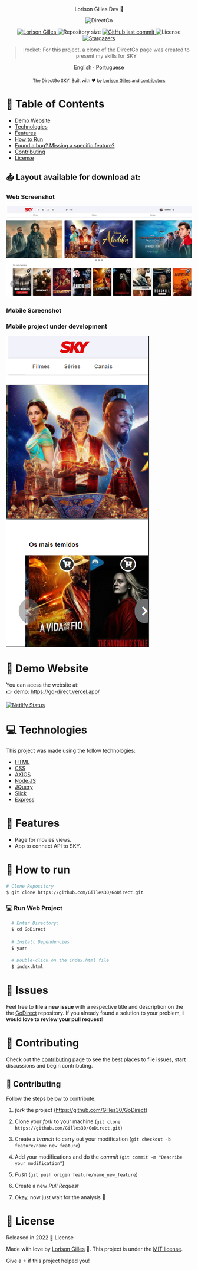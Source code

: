 <p align="center"> Lorison Gilles Dev 🚀</p>

<p align="center">
   <img src="https://www.sky.com.br/o/sky-pre-theme/images/logo-sky.svg" alt="DirectGo" width="250"/>
</p>

<p align="center">	
   <a href="https://www.linkedin.com/in/lorison-gilles/">
      <img alt="Lorison Gilles" src="https://img.shields.io/badge/-LorisonGilles-8257E5?style=flat&logo=Linkedin&logoColor=white" />
   </a>
  <img alt="Repository size" src="https://img.shields.io/github/repo-size/Gilles30/GoDirect?color=774DD6">

  <a href="https://github.com/Gilles30/GoDirect/commits/main">
    <img alt="GitHub last commit" src="https://img.shields.io/github/last-commit/Gilles30/GoDirect?color=774DD6">
  </a> 
  <img alt="License" src="https://img.shields.io/badge/license-MIT-8257E5">
  <a href="https://github.com/Gilles30/GoDirect/stargazers">
    <img alt="Stargazers" src="https://img.shields.io/github/stars/Gilles30/GoDirect?color=8257E5&logo=github">
  </a>
</p>

> <p align="center"> :rocket: For this project, a clone of the DirectGo page was created to present my skills for SKY </p>

<p align="center">
    <a href="README.md">English</a>
    ·
    <a href="README-pt.md">Portuguese</a>
 </p>

<div align="center">
  <sub>The DirectGo SKY. Built with ❤︎ by
    <a href="https://github.com/Gilles30">Lorison Gilles</a> and
    <a href="https://github.com/Gilles30/GoDirect/">
      contributors
    </a>
  </sub>
</div>

# :pushpin: Table of Contents

- [Demo Website](#eyes-demo-website)
- [Technologies](#computer-technologies)
- [Features](#rocket-features)
- [How to Run](#construction_worker-how-to-run)
- [Found a bug? Missing a specific feature?](#bug-issues)
- [Contributing](#tada-contributing)
- [License](#closed_book-license)

<h2 align="left"> 📥 Layout available for download at: </h2>

### Web Screenshot

<div>
   <img src="./assets/images/capa.jpg" width="1050px">
</div>

### Mobile Screenshot

<div>
   <h3> Mobile project under development </h1>
   <img src="./assets/images/mobilePage.png">
</div>

# :eyes: Demo Website

You can acess the website at:  
👉 demo: https://go-direct.vercel.app/

[![Netlify Status](https://api.netlify.com/api/v1/badges/6b13a4b1-96e1-4ff3-86e3-4c9b981c77cf/deploy-status)](https://go-direct.vercel.app/)

# :computer: Technologies

This project was made using the follow technologies:

- [HTML](https://developer.mozilla.org/pt-BR/docs/Web/HTML)
- [CSS](https://developer.mozilla.org/pt-BR/docs/Web/CSS)
- [AXIOS](https://axios-http.com/)
- [Node.JS](https://nodejs.org/en/)
- [JQuery](https://jquery.com/)
- [Slick](https://kenwheeler.github.io/slick/)
- [Express](https://expressjs.com/)

# :rocket: Features

- Page for movies views.
- App to connect API to SKY.

# :construction_worker: How to run

```bash
# Clone Repository
$ git clone https://github.com/Gilles30/GoDirect.git
```

### 💻 Run Web Project

```bash
  # Enter Directory:
  $ cd GoDirect

  # Install Dependencies
  $ yarn

  # Double-click on the index.html file
  $ index.html

```

# :bug: Issues

Feel free to **file a new issue** with a respective title and description on the the [GoDirect](https://github.com/Gilles30/GoDirect/issues) repository. If you already found a solution to your problem, **i would love to review your pull request**!

# :tada: Contributing

Check out the [contributing](./CONTRIBUTING.md) page to see the best places to file issues, start discussions and begin contributing.

## 🤝 Contributing

Follow the steps below to contribute:

1. _fork_ the project (<https://github.com/Gilles30/GoDirect>)

2. Clone your _fork_ to your machine (`git clone https://github.com/Gilles30/GoDirect.git`)

3. Create a _branch_ to carry out your modification (`git checkout -b feature/name_new_feature`)

4. Add your modifications and do the _commit_ (`git commit -m "Describe your modification"`)

5. _Push_ (`git push origin feature/name_new_feature`)

6. Create a new _Pull Request_

7. Okay, now just wait for the analysis 🚀

# :closed_book: License

Released in 2022 :closed_book: License

Made with love by [Lorison Gilles](https://vercel.com/gilles30) 🚀.
This project is under the [MIT license](./LICENSE).

Give a ⭐️ if this project helped you!
